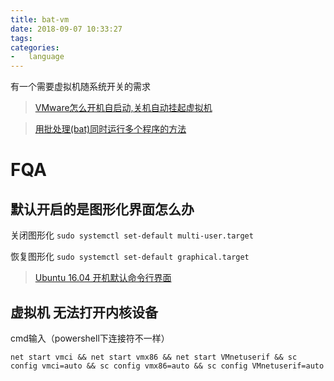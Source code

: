 ```yaml
---
title: bat-vm
date: 2018-09-07 10:33:27
tags:
categories:
-   language
---
```

有一个需要虚拟机随系统开关的需求
> [VMware怎么开机自启动,关机自动挂起虚拟机](http://blog.51cto.com/singoe/1972417)

> [用批处理(bat)同时运行多个程序的方法](https://zww.me/archives/25386)
<!-- more -->
# FQA
## 默认开启的是图形化界面怎么办

关闭图形化 `sudo systemctl set-default multi-user.target`

恢复图形化 `sudo systemctl set-default graphical.target`

> [Ubuntu 16.04 开机默认命令行界面](https://wiki.zthxxx.me/wiki/%E6%8A%80%E6%9C%AF%E5%BC%80%E5%8F%91/Linux/Ubuntu/Ubuntu-16-%E5%BC%80%E6%9C%BA%E9%BB%98%E8%AE%A4%E5%91%BD%E4%BB%A4%E8%A1%8C%E7%95%8C%E9%9D%A2/)

## 虚拟机 无法打开内核设备
cmd输入（powershell下连接符不一样）
```
net start vmci && net start vmx86 && net start VMnetuserif && sc config vmci=auto && sc config vmx86=auto && sc config VMnetuserif=auto
```
